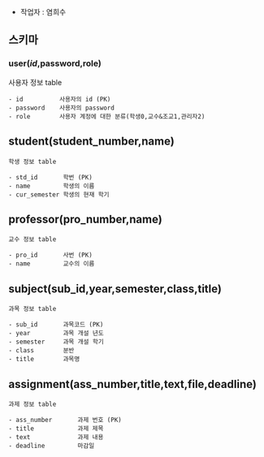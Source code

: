- 작업자 : 염희수

## 스키마
### user(***id***,password,role)
사용자 정보 table
```
- id          사용자의 id (PK)
- password    사용자의 password
- role        사용자 계정에 대한 분류(학생0,교수&조교1,관리자2)
```
## student(student_number,name)
```
학생 정보 table

- std_id       학번 (PK)
- name         학생의 이름
- cur_semester 학생의 현재 학기

```


## professor(pro_number,name)
```
교수 정보 table

- pro_id       사번 (PK)
- name         교수의 이름

```


## subject(sub_id,year,semester,class,title)
```
과목 정보 table

- sub_id       과목코드 (PK)
- year         과목 개설 년도
- semester     과목 개설 학기
- class        분반
- title        과목명

```

## assignment(ass_number,title,text,file,deadline)
```
과제 정보 table

- ass_number       과제 번호 (PK)
- title            과제 제목
- text             과제 내용
- deadline         마감일

```


